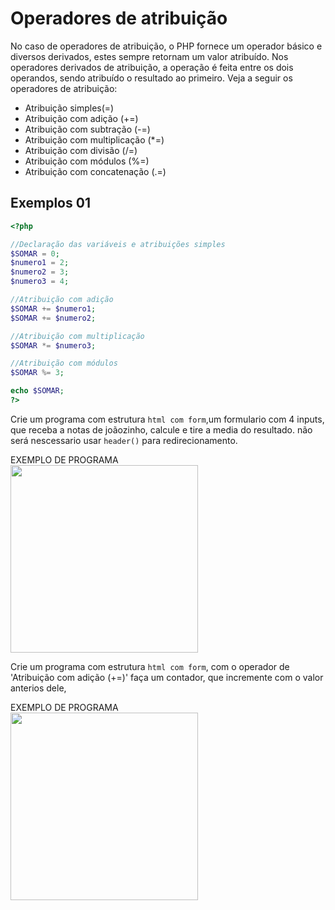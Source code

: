 # Operadores de atribuição

No caso de operadores de atribuição, o PHP fornece um operador básico e diversos derivados, estes sempre retornam um valor atribuído. Nos operadores derivados de atribuição, a operação é feita entre os dois operandos, sendo atribuído o resultado ao primeiro. Veja a seguir os operadores de atribuição:

- Atribuição simples(=)
- Atribuição com adição (+=)
- Atribuição com subtração (-=)
- Atribuição com multiplicação (*=)
- Atribuição com divisão (/=)
- Atribuição com módulos (%=)
- Atribuição com concatenação (.=)

## Exemplos 01
```php
<?php

//Declaração das variáveis e atribuições simples
$SOMAR = 0;
$numero1 = 2;
$numero2 = 3;
$numero3 = 4;

//Atribuição com adição
$SOMAR += $numero1;
$SOMAR += $numero2;

//Atribuição com multiplicação
$SOMAR *= $numero3;

//Atribuição com módulos
$SOMAR %= 3;

echo $SOMAR;
?>
```

Crie um programa com estrutura ```html com form```,um formulario com 4 inputs, que receba a notas de joãozinho, calcule e tire a media do resultado. não será nescessario usar ```header()``` para redirecionamento.

EXEMPLO DE PROGRAMA
<br>
<img align="center" width="300" src="./imagens/media.gif" />


Crie um programa com estrutura ```html com form```, com o operador de 'Atribuição com adição (+=)' faça um contador, que incremente com o valor anterios dele,

EXEMPLO DE PROGRAMA
<br>
<img align="center" width="300" src="./imagens/contador.gif" />